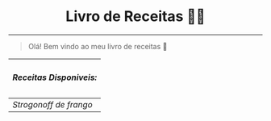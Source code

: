 
# <center> Livro de Receitas :man_cook: </center>
---
>Olá! Bem vindo ao meu livro de receitas :wave:

|<h5> Receitas Disponiveis:|
|---|
|_Strogonoff de frango_ |

